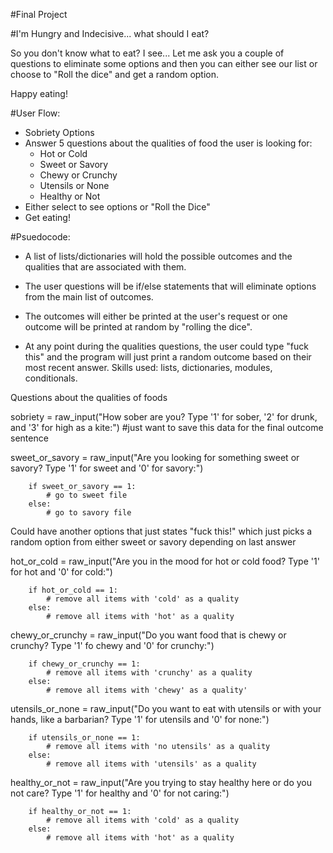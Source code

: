 #Final Project

#I'm Hungry and Indecisive... what should I eat?

So you don't know what to eat? I see... Let me ask you a couple of questions to eliminate some options and then you can either see our list or choose to "Roll the dice" and get a random option.

Happy eating!

#User Flow:

- Sobriety Options
- Answer 5 questions about the qualities of food the user is looking for:
	- Hot or Cold
	- Sweet or Savory
	- Chewy or Crunchy
	- Utensils or None
	- Healthy or Not
- Either select to see options or "Roll the Dice"
- Get eating!

#Psuedocode:

- A list of lists/dictionaries will hold the possible outcomes and the qualities that are associated with them.

- The user questions will be if/else statements that will eliminate options from the main list of outcomes.

- The outcomes will either be printed at the user's request or one outcome will be printed at random by "rolling the dice".

- At any point during the qualities questions, the user could type "fuck this" and the program will just print a random outcome based on their most recent answer.
Skills used: lists, dictionaries, modules, conditionals.

Questions about the qualities of foods

sobriety = raw_input("How sober are you? Type '1' for sober, '2' for drunk, and '3' for high as a kite:")
		#just want to save this data for the final outcome sentence


sweet_or_savory = raw_input("Are you looking for something sweet or savory? Type '1' for sweet and '0' for savory:") 

		if sweet_or_savory == 1:
			# go to sweet file
		else:
			# go to savory file

Could have another options that just states "fuck this!" which just picks a random option from either sweet or savory depending on last answer

hot_or_cold = raw_input("Are you in the mood for hot or cold food? Type '1' for hot and '0' for cold:")
		
		if hot_or_cold == 1:
			# remove all items with 'cold' as a quality
		else:
			# remove all items with 'hot' as a quality

chewy_or_crunchy = raw_input("Do you want food that is chewy or crunchy? Type '1' fo chewy and '0' for crunchy:")
		
		if chewy_or_crunchy == 1:
			# remove all items with 'crunchy' as a quality
		else:
			# remove all items with 'chewy' as a quality'

utensils_or_none = raw_input("Do you want to eat with utensils or with your hands, like a barbarian? Type '1' for utensils and '0' for none:")
		
		if utensils_or_none == 1:
			# remove all items with 'no utensils' as a quality
		else:
			# remove all items with 'utensils' as a quality

healthy_or_not = raw_input("Are you trying to stay healthy here or do you not care? Type '1' for healthy and '0' for not caring:")
		
		if healthy_or_not == 1:
			# remove all items with 'cold' as a quality
		else:
			# remove all items with 'hot' as a quality




